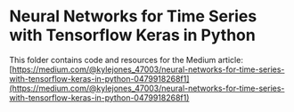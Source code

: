 # Neural Networks for Time Series with Tensorflow Keras in Python

This folder contains code and resources for the Medium article:
[https://medium.com/@kylejones_47003/neural-networks-for-time-series-with-tensorflow-keras-in-python-0479918268f1](https://medium.com/@kylejones_47003/neural-networks-for-time-series-with-tensorflow-keras-in-python-0479918268f1)
